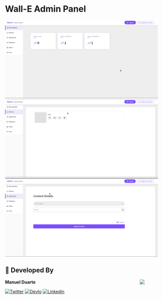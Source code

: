 # Wall-E Admin Panel

![ScreenShots](docs/Screenshot_101.png)
![ScreenShots](docs/Screenshot_102.png)
![ScreenShots](docs/Screenshot_103.png)

## 👨 Developed By

<a href="https://twitter.com/manuelduarte077" target="_blank">
  <img src="https://pbs.twimg.com/profile_images/1582601173399441408/PXnnoC8m_400x400.jpg" width="60" align="right">
</a>

**Manuel Duarte**

[![Twitter](https://img.shields.io/badge/-Twitter-grey?logo=twitter)](https://twitter.com/manuelduarte077)
[![Devto](https://img.shields.io/badge/-Dev.to-grey?logo=dev.to)](https://dev.to/manuelduarte077)
[![Linkedin](https://img.shields.io/badge/-Linkedin-grey?logo=linkedin)](https://www.linkedin.com/in/manuelduarte077/)
